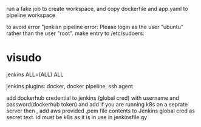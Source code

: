 run a fake job to create workspace, and copy dockerfile and app.yaml to pipeline workspace

to avoid error "jenkisn pipeline error: Please login as the user "ubuntu" rather than the user "root".
make entry to /etc/sudoers: 
# visudo
jenkins ALL=(ALL) ALL

jenkins plugins:
docker, 
docker pipeline,
ssh agent


add dockerhub credential to jenkins (global cred) with username and password(dockerhub token)
and add if you are running k8s on a seprate server then , add aws provided .pem file contents to Jenkins global cred as secret text. id must be k8s as it is in use in jenkinsfile.gy
